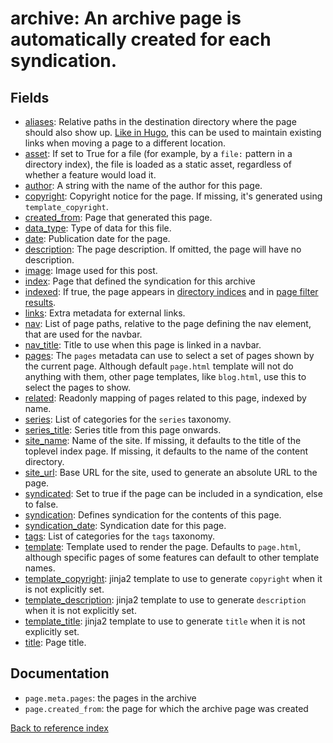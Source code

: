 # archive: An archive page is automatically created for each syndication.

## Fields

* [aliases](../fields/aliases.md): Relative paths in the destination directory where the page should also show up.
[Like in Hugo](https://gohugo.io/extras/aliases/), this can be used to maintain
existing links when moving a page to a different location.
* [asset](../fields/asset.md): If set to True for a file (for example, by a `file:` pattern in a directory
index), the file is loaded as a static asset, regardless of whether a feature
would load it.
* [author](../fields/author.md): A string with the name of the author for this page.
* [copyright](../fields/copyright.md): Copyright notice for the page. If missing, it's generated using
`template_copyright`.
* [created_from](../fields/created_from.md): Page that generated this page.
* [data_type](../fields/data_type.md): Type of data for this file.
* [date](../fields/date.md): Publication date for the page.
* [description](../fields/description.md): The page description. If omitted, the page will have no description.
* [image](../fields/image.md): Image used for this post.
* [index](../fields/index.md): Page that defined the syndication for this archive
* [indexed](../fields/indexed.md): If true, the page appears in [directory indices](dir.md) and in
[page filter results](page_filter.md).
* [links](../fields/links.md): Extra metadata for external links.
* [nav](../fields/nav.md): List of page paths, relative to the page defining the nav element, that
are used for the navbar.
* [nav_title](../fields/nav_title.md): Title to use when this page is linked in a navbar.
* [pages](../fields/pages.md): The `pages` metadata can use to select a set of pages shown by the current
page. Although default `page.html` template will not do anything with them,
other page templates, like `blog.html`, use this to select the pages to show.
* [related](../fields/related.md): Readonly mapping of pages related to this page, indexed by name.
* [series](../fields/series.md): List of categories for the `series` taxonomy.
* [series_title](../fields/series_title.md): Series title from this page onwards.
* [site_name](../fields/site_name.md): Name of the site. If missing, it defaults to the title of the toplevel index
page. If missing, it defaults to the name of the content directory.
* [site_url](../fields/site_url.md): Base URL for the site, used to generate an absolute URL to the page.
* [syndicated](../fields/syndicated.md): Set to true if the page can be included in a syndication, else to false.
* [syndication](../fields/syndication.md): Defines syndication for the contents of this page.
* [syndication_date](../fields/syndication_date.md): Syndication date for this page.
* [tags](../fields/tags.md): List of categories for the `tags` taxonomy.
* [template](../fields/template.md): Template used to render the page. Defaults to `page.html`, although specific
pages of some features can default to other template names.
* [template_copyright](../fields/template_copyright.md): jinja2 template to use to generate `copyright` when it is not explicitly set.
* [template_description](../fields/template_description.md): jinja2 template to use to generate `description` when it is not
explicitly set.
* [template_title](../fields/template_title.md): jinja2 template to use to generate `title` when it is not explicitly set.
* [title](../fields/title.md): Page title.

## Documentation

* `page.meta.pages`: the pages in the archive
* `page.created_from`: the page for which the archive page was created

[Back to reference index](../README.md)
